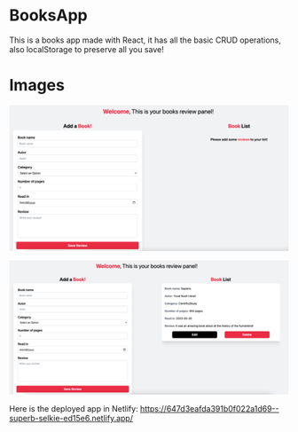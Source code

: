 # BooksApp
This is a books app made with React, it has all the basic CRUD operations, also localStorage to preserve all you save!

# Images
![Screenshot](/public/docs/images/app.png)

![Screenshot](/public/docs/images/app2.png)

Here is the deployed app in Netlify: https://647d3eafda391b0f022a1d69--superb-selkie-ed15e6.netlify.app/
